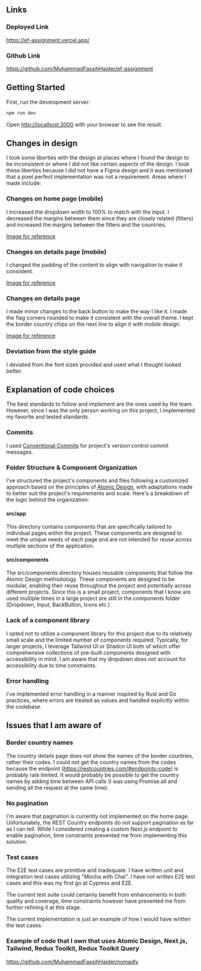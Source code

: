 ## Links

### Deployed Link

https://ef-assignment.vercel.app/

### Github Link

https://github.com/MuhammadFassihHaider/ef-assignment

## Getting Started

First, run the development server:

```bash
npm run dev
```

Open [http://localhost:3000](http://localhost:3000) with your browser to see the result.

## Changes in design

I took some liberties with the design at places where I found the design to be inconsistent or where I did not like certain aspects of the design. I took these liberties because I did not have a Figma design and it was mentioned that a pixel perfect implementation was not a requirement. Areas where I made include:

### Changes on home page (mobile)

I increased the dropdown width to 100% to match with the input. I decreased the margins between them since they are closely related (filters) and increased the margins between the filters and the countries.

[Image for reference](./src/docs/resources/changes-on-home-page-mobile.png)

### Changes on details page (mobile)

I changed the padding of the content to align with navigation to make it consistent.

[Image for reference](./src/docs/resources/changes-on-details-page-mobile.png)

### Changes on details page

I made minor changes to the back button to make the way I like it. I made the flag corners rounded to make it consistent with the overall theme. I kept the border country chips on the next line to align it with mobile design.

[Image for reference](./src/docs/resources/changes-on-details-page.png)

### Deviation from the style guide

I deviated from the font sizes provided and used what I thought looked better.

## Explanation of code choices

The best standards to follow and implement are the ones used by the team. However, since I was the only person working on this project, I implemented my favorite and tested standards.

### Commits

I used [Conventional Commits](https://www.conventionalcommits.org/en/v1.0.0/) for project's version control commit messages.

### Folder Structure & Component Organization

I've structured the project's components and files following a customized approach based on the principles of [Atomic Design](https://bradfrost.com/blog/post/atomic-web-design/), with adaptations made to better suit the project's requirements and scale. Here's a breakdown of the logic behind the organization:

#### src/app

This directory contains components that are specifically tailored to individual pages within the project. These components are designed to meet the unique needs of each page and are not intended for reuse across multiple sections of the application.

#### src/components

The src/components directory houses reusable components that follow the Atomic Design methodology. These components are designed to be modular, enabling their reuse throughout the project and potentially across different projects. Since this is a small project, components that I know are used multiple times in a large project are still in the components folder (Dropdown, Input, BackButton, Icons etc.)

### Lack of a component library

I opted not to utilize a component library for this project due to its relatively small scale and the limited number of components required. Typically, for larger projects, I leverage Tailwind UI or Shadcn UI both of which offer comprehensive collections of pre-built components designed with accessibility in mind. I am aware that my dropdown does not account for accessibility due to time constraints.

### Error handling

I've implemented error handling in a manner inspired by Rust and Go practices, where errors are treated as values and handled explicitly within the codebase.

## Issues that I am aware of

### Border country names

The country details page does not show the names of the border countries, rather their codes. I could not get the country names from the codes because the endpoint (https://restcountries.com/#endpoints-code) is probably rate limited.
It would probably be possible to get the country names by adding time between API calls (I was using Promise.all and sending all the request at the same time).

### No pagination

I'm aware that pagination is currently not implemented on the home page. Unfortunately, the REST Country endpoints do not support pagination as far as I can tell. While I considered creating a custom Next.js endpoint to enable pagination, time constraints prevented me from implementing this solution.

### Test cases

The E2E test cases are primitive and inadequate. I have written unit and integration test cases utilizing "Mocha with Chai". I have not written E2E test cases and this was my first go at Cypress and E2E.

The current test suite could certainly benefit from enhancements in both quality and coverage, time constraints however have prevented me from further refining it at this stage.

The current implementation is just an example of how I would have written the test cases.

### Example of code that I own that uses Atomic Design, Next.js, Tailwind, Redux Toolkit, Redux Toolkit Query

https://github.com/MuhammadFassihHaider/nomadly
